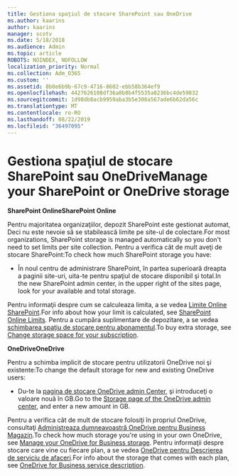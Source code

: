 ```yaml
---
title: Gestiona spaţiul de stocare SharePoint sau OneDrive
ms.author: kaarins
author: kaarins
manager: scotv
ms.date: 5/18/2018
ms.audience: Admin
ms.topic: article
ROBOTS: NOINDEX, NOFOLLOW
localization_priority: Normal
ms.collection: Adm_O365
ms.custom: ''
ms.assetid: 8b0e6b9b-67c9-4716-8602-ebb58b364ef9
ms.openlocfilehash: 4427626108df36a8b8b4f5535a8236bc4de59832
ms.sourcegitcommit: 1d98db8acb9959aba3b5e308a567ade6b62da56c
ms.translationtype: MT
ms.contentlocale: ro-RO
ms.lasthandoff: 08/22/2019
ms.locfileid: "36497095"
---
```

# <a name="manage-your-sharepoint-or-onedrive-storage"></a><span data-ttu-id="3dd8b-102">Gestiona spaţiul de stocare SharePoint sau OneDrive</span><span class="sxs-lookup"><span data-stu-id="3dd8b-102">Manage your SharePoint or OneDrive storage</span></span>

 <span data-ttu-id="3dd8b-103">**SharePoint Online**</span><span class="sxs-lookup"><span data-stu-id="3dd8b-103">**SharePoint Online**</span></span>
  
<span data-ttu-id="3dd8b-104">Pentru majoritatea organizaţiilor, depozit SharePoint este gestionat automat, Deci nu este nevoie să se stabilească limite pe site-ul de colectare.</span><span class="sxs-lookup"><span data-stu-id="3dd8b-104">For most organizations, SharePoint storage is managed automatically so you don't need to set limits per site collection.</span></span> <span data-ttu-id="3dd8b-105">Pentru a verifica cât de mult aveţi de stocare SharePoint:</span><span class="sxs-lookup"><span data-stu-id="3dd8b-105">To check how much SharePoint storage you have:</span></span>
  
- <span data-ttu-id="3dd8b-106">În noul centru de administrare SharePoint, în partea superioară dreapta a paginii site-uri, uita-te pentru spaţiul de stocare disponibil şi total.</span><span class="sxs-lookup"><span data-stu-id="3dd8b-106">In the new SharePoint admin center, in the upper right of the sites page, look for your available and total storage.</span></span>
    
<span data-ttu-id="3dd8b-107">Pentru informaţii despre cum se calculeaza limita, a se vedea [Limite Online SharePoint](https://go.microsoft.com/fwlink/p/?LinkID=856113).</span><span class="sxs-lookup"><span data-stu-id="3dd8b-107">For info about how your limit is calculated, see [SharePoint Online Limits](https://go.microsoft.com/fwlink/p/?LinkID=856113).</span></span> <span data-ttu-id="3dd8b-108">Pentru a cumpăra suplimentare de depozitare, a se vedea [schimbarea spaţiu de stocare pentru abonamentul](https://go.microsoft.com/fwlink/?linkid=866428).</span><span class="sxs-lookup"><span data-stu-id="3dd8b-108">To buy extra storage, see [Change storage space for your subscription](https://go.microsoft.com/fwlink/?linkid=866428).</span></span>
  
 <span data-ttu-id="3dd8b-109">**OneDrive**</span><span class="sxs-lookup"><span data-stu-id="3dd8b-109">**OneDrive**</span></span>
  
<span data-ttu-id="3dd8b-110">Pentru a schimba implicit de stocare pentru utilizatorii OneDrive noi şi existente:</span><span class="sxs-lookup"><span data-stu-id="3dd8b-110">To change the default storage for new and existing OneDrive users:</span></span>
  
- <span data-ttu-id="3dd8b-111">Du-te la [pagina de stocare OneDrive admin Center](https://admin.onedrive.com/?v=StorageSettings), şi introduceţi o valoare nouă în GB.</span><span class="sxs-lookup"><span data-stu-id="3dd8b-111">Go to the [Storage page of the OneDrive admin center](https://admin.onedrive.com/?v=StorageSettings), and enter a new amount in GB.</span></span>
    
<span data-ttu-id="3dd8b-112">Pentru a verifica cât de mult de stocare folosiţi în propriul OneDrive, consultaţi [Administreaza dumneavoastră OneDrive pentru Business Magazin](https://go.microsoft.com/fwlink/?linkid=866429).</span><span class="sxs-lookup"><span data-stu-id="3dd8b-112">To check how much storage you're using in your own OneDrive, see [Manage your OneDrive for Business storage](https://go.microsoft.com/fwlink/?linkid=866429).</span></span> <span data-ttu-id="3dd8b-113">Pentru informaţii despre stocare care vine cu fiecare plan, a se vedea [OneDrive pentru Descrierea de serviciu de afaceri](https://go.microsoft.com/fwlink/p/?LinkID=826071).</span><span class="sxs-lookup"><span data-stu-id="3dd8b-113">For info about the storage that comes with each plan, see [OneDrive for Business service description](https://go.microsoft.com/fwlink/p/?LinkID=826071).</span></span>
  

